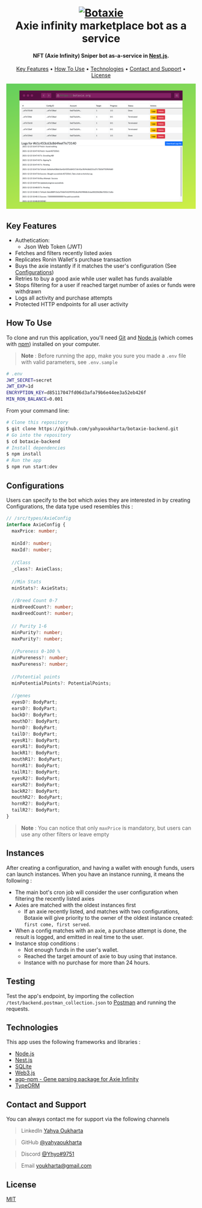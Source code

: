 <h1 align="center">
  <br>
  <a href="https://botaxie.org"><img src="https://botaxie.org/static/media/logo.a54f985f.png" alt="Botaxie" width="200"></a>
  <br>
  <strong>Axie infinity marketplace bot as a service</strong>
  <br>
</h1>

<h4 align="center">NFT (Axie Infinity) Sniper bot as-a-service in <a href="https://nestjs.com/" target="_blank">Nest.js</a>.</h4>



<p align="center">
  <a href="#key-features">Key Features</a> •
  <a href="#how-to-use">How To Use</a> •
  <a href="#technologies">Technologies</a> •
  <a href="#contact-and-support">Contact and Support</a> •
  <a href="#license">License</a>
</p>

![screenshot](https://raw.githubusercontent.com/Botaxie/botaxie/main/screenshots/screenshot-rocks(2).png)


## Key Features

* Authetication:
    - Json Web Token (JWT)
* Fetches and filters recently listed axies
* Replicates Ronin Wallet's purchase transaction
* Buys the axie instantly if it matches the user's configuration (See <a href="#configurations">Configurations</a>)
* Retries to buy a good axie while user wallet has funds available
* Stops filtering for a user if reached target number of axies or funds were withdrawn
* Logs all activity and purchase attempts
* Protected HTTP endpoints for all user activity

## How To Use

To clone and run this application, you'll need [Git](https://git-scm.com) and [Node.js](https://nodejs.org/en/download/) (which comes with [npm](http://npmjs.com)) installed on your computer.


> **Note** :
> Before running the app, make you sure you made a `.env` file with valid parameters, see `.env.sample`

```bash
# .env
JWT_SECRET=secret
JWT_EXP=1d
ENCRYPTION_KEY=d85117047fd06d3afa79b6e44ee3a52eb426f
MIN_RON_BALANCE=0.001
```

From your command line:
```bash
# Clone this repository
$ git clone https://github.com/yahyaoukharta/botaxie-backend.git
# Go into the repository
$ cd botaxie-backend
# Install dependencies
$ npm install
# Run the app
$ npm run start:dev
```

## Configurations

Users can specify to the bot which axies they are interested in by creating Configurations, the data type used resembles this :

```typescript
// /src/types/AxieConfig
interface AxieConfig {
  maxPrice: number;

  minId?: number;
  maxId?: number;

  //Class
  _class?: AxieClass;

  //Min Stats
  minStats?: AxieStats;

  //Breed Count 0-7
  minBreedCount?: number;
  maxBreedCount?: number;

  // Purity 1-6
  minPurity?: number;
  maxPurity?: number;

  //Pureness 0-100 %
  minPureness?: number;
  maxPureness?: number;

  //Potential points
  minPotentialPoints?: PotentialPoints;

  //genes
  eyesD?: BodyPart;
  earsD?: BodyPart;
  backD?: BodyPart;
  mouthD?: BodyPart;
  hornD?: BodyPart;
  tailD?: BodyPart;
  eyesR1?: BodyPart;
  earsR1?: BodyPart;
  backR1?: BodyPart;
  mouthR1?: BodyPart;
  hornR1?: BodyPart;
  tailR1?: BodyPart;
  eyesR2?: BodyPart;
  earsR2?: BodyPart;
  backR2?: BodyPart;
  mouthR2?: BodyPart;
  hornR2?: BodyPart;
  tailR2?: BodyPart;
}
```

> **Note** :
> You can notice that only `maxPrice` is mandatory, but users can use any other filters or leave empty

## Instances

After creating a configuration, and having a wallet with enough funds, users can launch instances.
When you have an instance running, it means the following :

* The main bot's cron job will consider the user configuration when filtering the recently listed axies
* Axies are matched with the oldest instances first 
    - If an axie recently listed, and matches with two configurations, Botaxie will give priority to the owner of the oldest instance created: `first come, first served`.
* When a config matches with an axie, a purchase attempt is done, the result is logged, and emitted in real time to the user.
* Instance stop conditions :
    - Not enough funds in the user's wallet.
    - Reached the target amount of axie to buy using that instance.
    - Instance with no purchase for more than 24 hours.

## Testing

Test the app's endpoint, by importing the collection `/test/backend.postman_collection.json` to [Postman](https://postman.com/) and running the requests.

## Technologies

This app uses the following frameworks and libraries :

- [Node.js](https://nodejs.org/)
- [Nest.js](http://nestjs.com/)
- [SQLite](https://sqlite.org/)
- [Web3.js](https://web3js.readthedocs.io/)
- [agp-npm - Gene parsing package for Axie Infinity](https://github.com/ShaneMaglangit/agp-npm)
- [TypeORM](https://typeorm.io/)

## Contact and Support

You can always contact me for support via the following channels

> LinkedIn [Yahya Oukharta](https://linkedin.com/in/yahyaoukharta)

> GitHub [@yahyaoukharta](https://github.com/yahyaoukharta)

> Discord [@Yhyo#9751](https://discordapp.com/users/Yhyo#9751)

> Email [youkharta@gmail.com](#contact-and-support)

## License

[MIT](./LICENSE)
